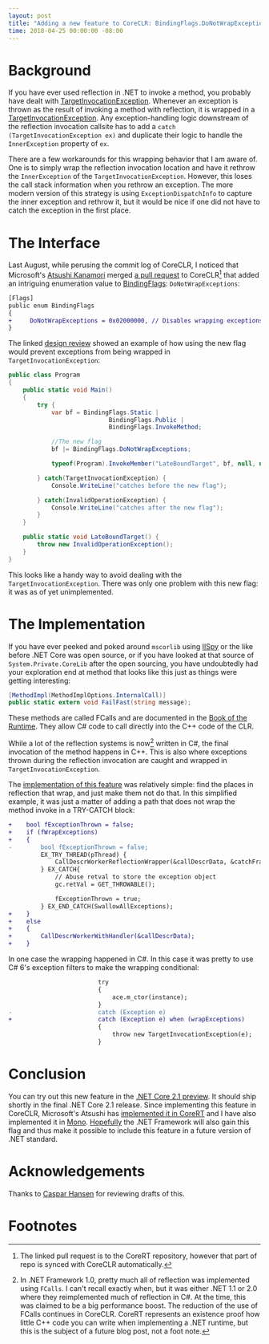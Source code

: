 ```yaml
---
layout: post
title: "Adding a new feature to CoreCLR: BindingFlags.DoNotWrapException"
time: 2018-04-25 00:00:00 -08:00
---
```


# Background

If you have ever used reflection in .NET to invoke a method, you probably have
dealt with [TargetInvocationException].
Whenever an exception is thrown as the result of invoking a method with
reflection, it is wrapped in a [TargetInvocationException]. Any exception-handling
logic downstream of the reflection invocation callsite has to add a
`catch (TargetInvocationException ex)` and duplicate their logic to handle the
`InnerException` property of `ex`.

There are a few workarounds for this wrapping behavior that I am aware
of. One is to simply wrap the reflection invocation location and have it rethrow
the `InnerException` of the `TargetInvocationException`. However, this loses the
call stack information when you rethrow an exception. The more modern version
of this strategy is using `ExceptionDispatchInfo` to capture the inner exception
and rethrow it, but it would be nice if one did not have to catch the exception
in the first place.

# The Interface

Last August, while perusing the commit log of CoreCLR, I noticed that
Microsoft's [Atsushi Kanamori][Kanamori] merged [a pull request][OP_PR]
to CoreCLR[^1] that added an intriguing enumeration value to [BindingFlags]:
`DoNotWrapExceptions`:

```diff
[Flags]
public enum BindingFlags
{
+     DoNotWrapExceptions = 0x02000000, // Disables wrapping exceptions in TargetInvocationException
}
```

The linked [design review][DesignReview] showed an example of how using the new
flag would prevent exceptions from being wrapped in `TargetInvocationException`:

```csharp
public class Program
{
	public static void Main()
	{
		try {
			var bf = BindingFlags.Static |
                            BindingFlags.Public |
                            BindingFlags.InvokeMethod;

            //The new flag
            bf |= BindingFlags.DoNotWrapExceptions;

			typeof(Program).InvokeMember("LateBoundTarget", bf, null, null, null);

		} catch(TargetInvocationException) {
			Console.WriteLine("catches before the new flag");

		} catch(InvalidOperationException) {
			Console.WriteLine("catches after the new flag");
		}
	}

	public static void LateBoundTarget() {
		throw new InvalidOperationException();
	}
}
```

This looks like a handy way to avoid dealing with the
`TargetInvocationException`. There was only one problem with this new flag: it
was as of yet unimplemented.

# The Implementation

If you have ever peeked and poked around `mscorlib` using [IlSpy] or the like
before .NET Core was open source, or if you have looked at that source of
`System.Private.CoreLib` after the open sourcing, you have undoubtedly had your
exploration end at method that looks like this just as things were getting
interesting:

```csharp
[MethodImpl(MethodImplOptions.InternalCall)]
public static extern void FailFast(string message);
```

These methods are called FCalls and are documented in the
[Book of the Runtime][BOTR]. They allow C# code to call directly into the C++
code of the CLR.

While a lot of the reflection systems is now[^2] written in C#, the final
invocation of the method happens in C++. This is also where exceptions thrown
during the reflection invocation are caught and wrapped in
`TargetInvocationException`.

The [implementation of this feature][Commit] was relatively simple: find the
places in reflection that wrap, and just make them not do that. In this
simplified example, it was just a matter of adding a path that does not wrap
the method invoke in a TRY-CATCH block:

```diff
+    bool fExceptionThrown = false;
+    if (fWrapExceptions)
+    {
-        bool fExceptionThrown = false;
         EX_TRY_THREAD(pThread) {
             CallDescrWorkerReflectionWrapper(&callDescrData, &catchFrame);
         } EX_CATCH{
             // Abuse retval to store the exception object
             gc.retVal = GET_THROWABLE();

             fExceptionThrown = true;
         } EX_END_CATCH(SwallowAllExceptions);
+    }
+    else
+    {
+        CallDescrWorkerWithHandler(&callDescrData);
+    }
```

In one case the wrapping happened in C#. In this case it was pretty to use C# 6's
exception filters to make the wrapping conditional:

```diff
                         try
                         {
                             ace.m_ctor(instance);
                         }
-                        catch (Exception e)
+                        catch (Exception e) when (wrapExceptions)
                         {
                             throw new TargetInvocationException(e);
                         }
```

# Conclusion

You can try out this new feature in the [.NET Core 2.1 preview][Preview].
It should ship shortly in the final .NET Core 2.1 release.
Since implementing this feature in CoreCLR, Microsoft's Atsushi has
[implemented it in CoreRT][CoreRT_PR] and I have also implemented it in
[Mono][]. [Hopefully][Framework] the .NET Framework will also gain this flag
and thus make it possible to include this feature in a future version of
.NET standard.

# Acknowledgements

Thanks to [Caspar Hansen][Caspar] for reviewing drafts of this.

# Footnotes

[^1]: The linked pull request is to the CoreRT repository, however that part of
      repo is synced with CoreCLR automatically.

[^2]: In .NET Framework 1.0, pretty much all of reflection was implemented using
      `FCalls`. I can't recall exactly when, but it was either .NET 1.1 or 2.0
	  where they reimplemented much of reflection in C#. At the time, this was
	  claimed to be a big performance boost. The reduction of the use of FCalls
	  continues in CoreCLR. CoreRT represents an existence proof how little C++
	  code you can write when implementing a .NET runtime, but this is the
	  subject of a future blog post, not a foot note.

[TargetInvocationException]: https://docs.microsoft.com/en-us/dotnet/api/system.reflection.targetinvocationexception
[CreateDelegate]: https://docs.microsoft.com/en-us/dotnet/api/system.reflection.methodinfo.createdelegate
[ProxyBug]: https://github.com/dotnet/corefx/pull/19181
[IlSpy]: https://github.com/icsharpcode/ILSpy
[DesignReview]: https://github.com/dotnet/corefx/issues/22866
[BindingFlags]: https://docs.microsoft.com/en-us/dotnet/api/system.reflection.bindingflags
[Kanamori]: https://github.com/AtsushiKan
[OP_PR]: https://github.com/dotnet/corert/pull/4433
[MY_PR]: https://github.com/dotnet/coreclr/pull/13767
[BOTR]: https://github.com/dotnet/runtime/blob/master/docs/design/coreclr/botr/corelib.md
[Commit]: https://github.com/dotnet/coreclr/commit/1f9aeeb7a3685bc7fd1098fc50d91ac81bae4873
[Mono]: https://github.com/mono/mono/pull/7863
[Framework]: https://github.com/Microsoft/dotnet/issues/717
[Preview]: https://blogs.msdn.microsoft.com/dotnet/2018/02/27/announcing-net-core-2-1-preview-1/
[CoreRT_PR]: https://github.com/dotnet/corert/pull/4437
[Caspar]: http://casparhansen.blogspot.com/
